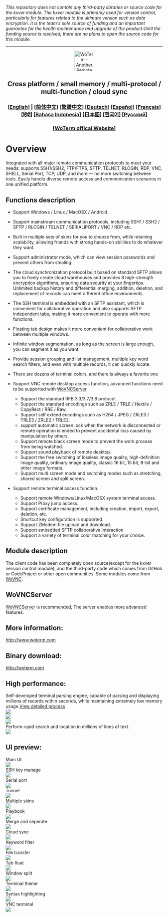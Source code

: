 *This repository does not contain any third-party libraries or source code for the kxver module.  The kxver module is primarily used for version control, particularly for features related to the ultimate version such as data encryption.  It is the team's sole source of funding and an important guarantee for the health maintenance and upgrade of the product.Until the funding source is resolved, there are no plans to open the source code for this module.*
***
<p align="center">
  <img src="doc/woterm.png" width="64" alt="WoTerm - Another Remote Access Assistant">
  <h2 style="text-align: center;">Cross platform / small memory / multi-protocol / multi-function / cloud sync</h2>
<h3 style="text-align: center;">
  [<a href="README.md">English</a>] | 
  [<a href="doc/README-zh_CN.md">简体中文</a>]
  [<a href="doc/README-zh_TW.md">繁體中文</a>]
  [<a href="doc/README-de.md">Deutsch</a>]
  [<a href="doc/README-es.md">Español</a>]
  [<a href="doc/README-fr.md">Français</a>]
  [<a href="doc/README-hi.md">हिंदी</a>]
  [<a href="doc/README-id.md">Bahasa Indonesia</a>]
  [<a href="doc/README-ja.md">日本語</a>]
  [<a href="doc/README-ko.md">한국어</a>]
  [<a href="doc/README-ru.md">Русский</a>]
</h3>
  <h3 style="text-align: center;">[<a href="https://woterm.com">WoTerm offical Website</a>]</a></h3>
</p>

# Overview
Integrated with all major remote communication protocols to meet your needs: supports SSH1/SSH2, FTP/FTPS, SFTP, TELNET, RLOGIN, RDP, VNC, SHELL, Serial Port, TCP, UDP, and more — no more switching between tools. Easily handle diverse remote access and communication scenarios in one unified platform.

## Functions description
- Support Windows / Linux / MacOSX / Android.
- Support mainstream communication protocols, including SSH1 / SSH2 / SFTP / RLOGIN / TELNET / SERIALlPORT / VNC / RDP etc.
- Built in multiple sets of skins for you to choose from, while retaining scalability, allowing friends with strong hands-on abilities to do whatever they want.
- Support administrator mode, which can view session passwords and prevent others from stealing.
- The cloud synchronization protocol built based on standard SFTP allows you to freely create cloud warehouses and provides 8 high-strength encryption algorithms, ensuring data security at your fingertips.
Unlimited backup history and differential merging, addition, deletion, and replacement of records can meet different office environments.
- The SSH terminal is embedded with an SFTP assistant, which is convenient for collaborative operation and also supports SFTP independent tabs, making it more convenient to operate with more functions.
- Floating tab design makes it more convenient for collaborative work between multiple windows.
- Infinite window segmentation, as long as the screen is large enough, you can segment it as you want.
- Provide session grouping and list management, multiple key word search filters, and even with multiple records, it can quickly locate.
- There are dozens of terminal colors, and there is always a favorite one
  
- Support VNC remote desktop access function, advanced functions need to be supported with [WoVNCServer](http://wovnc.com).
  - Support the standard RFB 3.3/3.7/3.8 protocol.
  - Support the standard encodings such as ZRLE / TRLE / Hextile / CopyRect / RRE / Raw.
  - Support self extend encodings such as H264 / JPEG / ZRLE3 / TRLE3 / ZRLE2 / TRLE2.
  - support automatic screen lock when the network is disconnected or remote operation is ended to prevent accidental loss caused by manipulation by others.
  - Support remote black screen mode to prevent the work process from being watched.
  - Support sound playback of remote desktop.
  - Support the free switching of lossless image quality, high-definition image quality, ordinary image quality, classic 16 bit, 15 bit, 8-bit and other image formats.
  - Support multi screen mode and switching modes such as stretching, shared screen and split screen.
- Support remote terminal access function.
  - Support remote Windows/Linux/MacOSX system terminal access.
  - Support Proxy jump access.
  - Support certificate management, including creation, import, export, deletion, etc.
  - Shortcut key configuration is supported.
  - Support ZModem file upload and download.
  - Support embedded SFTP collaborative interaction.
  - Support a variety of terminal color matching for your choice.


## Module description
The client code has been completely open source(except for the kxver version control module), and the third-party code which comes from GitHub or CodeProject or other open communities. Some modules come from [WoVNC](http://wovnc.com).

## WoVNCServer
[WoVNCServer](http://www.wovnc.com) is recommended, The server enables more advanced features.

## More information:
<a href="http://www.woterm.com">http://www.woterm.com</a>

## Binary download:
<a href="http://woterm.com">http://woterm.com</a>

## High performance:
<div>Self-developed terminal parsing engine, capable of parsing and displaying millions of records within seconds, while maintaining extremely low memory usage.<a href="doc/Performance-en.md">View detailed process<a>
<br><img src="doc/timeseq1.png"/>
<br><img src="doc/urandom_test_speed.png"/>
<br><img src="doc/urandom_test_memory.png"/>
</div>
<div>Perform rapid search and location in millions of lines of text.<br><img src="doc/search.gif"/></div>

## UI preview:
<div>Main UI<br><img src="doc/main.gif"/></div>
<div>SSH key manage<br><img src="doc/keymgr2.gif"></div>
<div>Serial port<br><img src="doc/serialport.gif"></div>
<div>Tunnel<br><img src="doc/tunnel.png"></div>
<div>Multiple skins<br><img src="doc/skins.png"></div>
<div>Playbook<br><img src="doc/playbook.gif"></div>
<div>Merge and seperate<br><img src="doc/merge.gif"></div>
<div>Cloud sync<br><img src="doc/sync.gif"></div>
<div>Keyword filter<br><img src="doc/filter.gif"/></div>
<div>File transfer<br><img src="doc/sftp.gif"/></div>
<div>Tab float<br><img src="doc/float.gif"/></div>
<div>Window split<br><img src="doc/split.gif"/></div>
<div>Terminal theme<br><img src="doc/patten.gif"/></div>
<div>Syntax highlighting<br><img src="doc/highlight.gif"/></div>
<div>VNC terminal<br><img src="doc/vnc.gif"/></div>